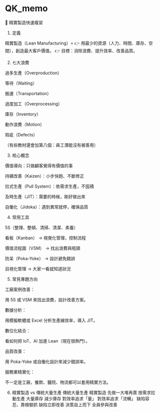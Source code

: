 # QK_memo
🚀 精實製造快速複習
1. 定義

精實製造（Lean Manufacturing）=
👉 用最少的資源（人力、時間、庫存、空間），創造最大客戶價值。
👉 目標：消除浪費、提升效率、改善品質。

2. 七大浪費

過多生產（Overproduction）

等待（Waiting）

搬運（Transportation）

過度加工（Overprocessing）

庫存（Inventory）

動作浪費（Motion）

瑕疵（Defects）

（有些教材還會加第八個：員工潛能沒有被善用）

3. 核心概念

價值導向：只做顧客覺得有價值的事

持續改善（Kaizen）：小步快跑、不斷修正

拉式生產（Pull System）：依需求生產，不囤積

及時生產（JIT）：需要的時候，剛好做出來

自働化（Jidoka）：遇到異常就停，確保品質

4. 常用工具

5S（整理、整頓、清掃、清潔、素養）

看板（Kanban） → 視覺化管理，控制流程

價值流程圖（VSM） → 找出浪費與瓶頸

防呆（Poka-Yoke） → 設計避免錯誤

目視化管理 → 大家一看就知道狀況

5. 常見專題方向

工廠案例改善：

用 5S 或 VSM 來找出浪費，設計改善方案。

數據分析：

用模擬軟體或 Excel 分析生產線效率，導入 JIT。

數位化結合：

看如何把 IoT、AI 加進 Lean（現在很熱門）。

品質改善：

用 Poka-Yoke 或自働化設計來減少錯誤率。

服務業精實化：

不一定是工廠，餐飲、醫院、物流都可以套用精實方法。

6. 精實製造 vs 傳統大量生產
傳統大量生產	精實製造
先做一大堆再賣	按需求拉動生產
大量庫存	減少庫存
對效率追求「量」	對效率追求「流暢」
缺陷容忍、靠檢驗抓	缺陷立即改善
決策自上而下	全員參與改善
